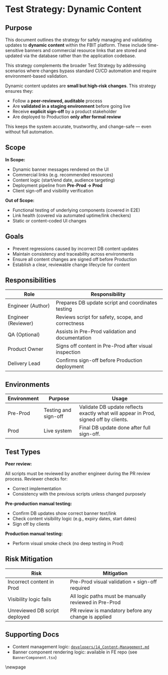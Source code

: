 # Test Strategy: Dynamic Content

## Purpose

This document outlines the strategy for safely managing and validating updates to **dynamic content** within the FBIT platform. These include time-sensitive banners and commercial resource links that are stored and updated via the database rather than the application codebase.

This strategy complements the broader Test Strategy by addressing scenarios where changes bypass standard CI/CD automation and require environment-based validation.

Dynamic content updates are **small but high-risk changes**. This strategy ensures they:

- Follow a **peer-reviewed, auditable** process
- Are **validated in a staging environment** before going live
- Receive **explicit sign-off** by a product stakeholder
- Are deployed to Production **only after formal review**

This keeps the system accurate, trustworthy, and change-safe — even without full automation.

## Scope

**In Scope:**

- Dynamic banner messages rendered on the UI
- Commercial links (e.g. recommended resources)
- Content logic (start/end date, audience targeting)
- Deployment pipeline from **Pre-Prod → Prod**
- Client sign-off and visibility verification

**Out of Scope:**

- Functional testing of underlying components (covered in E2E)
- Link health (covered via automated uptime/link checkers)
- Static or content-coded UI changes

## Goals

- Prevent regressions caused by incorrect DB content updates
- Maintain consistency and traceability across environments
- Ensure all content changes are signed off before Production
- Establish a clear, reviewable change lifecycle for content

## Responsibilities

| Role                | Responsibility                                        |
|---------------------|-------------------------------------------------------|
| Engineer (Author)   | Prepares DB update script and coordinates testing     |
| Engineer (Reviewer) | Reviews script for safety, scope, and correctness     |
| QA (Optional)       | Assists in Pre-Prod validation and documentation      |
| Product Owner       | Signs off content in Pre-Prod after visual inspection |
| Delivery Lead       | Confirms sign-off before Production deployment        |

## Environments

| Environment | Purpose              | Usage                                                                                |
|-------------|----------------------|--------------------------------------------------------------------------------------|
| Pre-Prod    | Testing and sign-off | Validate DB update reflects exactly what will appear in Prod, signed off by clients. |
| Prod        | Live system          | Final DB update done after full sign-off.                                            |

## Test Types

**Peer review:**

All scripts must be reviewed by another engineer during the PR review process.
Reviewer checks for:

- Correct implementation
- Consistency with the previous scripts unless changed purposely

**Pre-production manual testing:**

- Confirm DB updates show correct banner text/link
- Check content visibility logic (e.g., expiry dates, start dates)
- Sign off by clients

**Production manual testing:**

- Perform visual smoke check (no deep testing in Prod)

## Risk Mitigation

| Risk                          | Mitigation                                            |
|-------------------------------|-------------------------------------------------------|
| Incorrect content in Prod     | Pre-Prod visual validation + sign-off required        |
| Visibility logic fails        | All logic paths must be manually reviewed in Pre-Prod |
| Unreviewed DB script deployed | PR review is mandatory before any change is applied   |

## Supporting Docs

- Content management logic: [`developers/14_Content-Management.md`](../developers/14_Content-Management.md)
- Banner component rendering logic: available in FE repo (see `BannerComponent.tsx`)

<!-- Leave the rest of this page blank -->
\newpage
